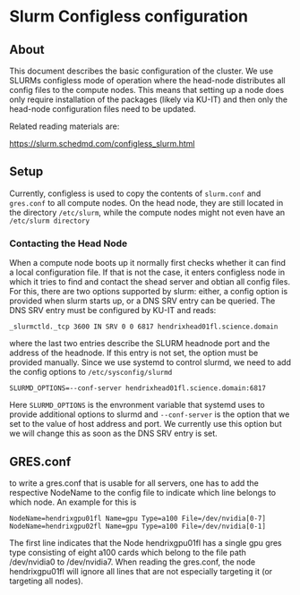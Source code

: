 # Slurm Configless configuration

## About
This document describes the basic configuration of the cluster. We use SLURMs configless mode of operation where the head-node distributes all config files
to the compute nodes. This means that setting up a node does only require installation of the packages (likely via KU-IT) and then only the head-node configuration
files need to be updated.


Related reading materials are:

https://slurm.schedmd.com/configless_slurm.html

## Setup

Currently, configless is used to copy the contents of `slurm.conf` and `gres.conf` to all compute nodes. On the head node,
they are still located in the directory `/etc/slurm`, while the compute nodes might not even have an `/etc/slurm directory`

### Contacting the Head Node
When a compute node boots up it normally first checks whether it can find a local configuration file. If that is not the case, it enters configless node in which
it tries to find and contact the shead server and obtian all config files. For this, there are two options supported by slurm: either, a config option is provided when slurm starts up,
or a DNS SRV entry can be queried. The DNS SRV entry must be configured by KU-IT and reads:

    _slurmctld._tcp 3600 IN SRV 0 0 6817 hendrixhead01fl.science.domain

where the last two entries describe the SLURM headnode port and the address of the headnode. If this entry is not set,
the option must be provided manually. Since we use systemd to control slurmd, we need to add the config options to `/etc/sysconfig/slurmd`

    SLURMD_OPTIONS=--conf-server hendrixhead01fl.science.domain:6817
    
Here `SLURMD_OPTIONS` is the envronment variable that systemd uses to provide additional options to slurmd and `--conf-server`
is the option that we set to the value of host address and port. We currently use this option but we will change this as soon as the DNS SRV entry is set.


## GRES.conf

to write a gres.conf that is usable for all servers, one has to add the respective NodeName to the config file to indicate which line belongs to which node.
An example for this is

    NodeName=hendrixgpu01fl Name=gpu Type=a100 File=/dev/nvidia[0-7]
    NodeName=hendrixgpu02fl Name=gpu Type=a100 File=/dev/nvidia[0-1]

The first line indicates that the Node hendrixgpu01fl has a single gpu gres type consisting of eight 
a100 cards which belong to the file path /dev/nvidia0 to /dev/nvidia7. When reading the gres.conf, the node hendrixgpu01fl will ignore all lines that are not
especially targeting it (or targeting all nodes).

